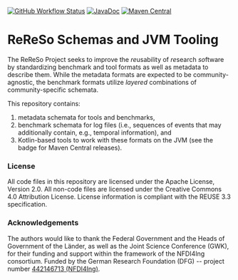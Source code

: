 <!--
  SPDX-FileCopyrightText: 2023-2025 The ReReSo Authors, see AUTHORS.md

  SPDX-License-Identifier: CC-BY-4.0
  -->

[![GitHub Workflow Status](https://img.shields.io/github/actions/workflow/status/tudo-aqua/rereso/ci.yml?logo=githubactions&logoColor=white)](https://github.com/tudo-aqua/rereso/actions)
[![JavaDoc](https://javadoc.io/badge2/tools.aqua/rereso/javadoc.svg)](https://javadoc.io/doc/tools.aqua/rereso)
[![Maven Central](https://img.shields.io/maven-central/v/tools.aqua/rereso?logo=apache-maven)](https://search.maven.org/artifact/tools.aqua/rereso)

# ReReSo Schemas and JVM Tooling

The ReReSo Project seeks to improve the *re*usability of *re*search *so*ftware by standardizing
benchmark and tool formats as well as metadata to describe them. While the metadata formats are
expected to be community-agnostic, the benchmark formats utilize _layered_ combinations of
community-specific schemata.

This repository contains:

1. metadata schemata for tools and benchmarks,
2. benchmark schemata for log files (i.e., sequences of events that may additionally contain, e.g.,
   temporal information), and
3. Kotlin-based tools to work with these formats on the JVM (see the badge for Maven Central
   releases).

### License

All code files in this repository are licensed under the Apache License, Version 2.0. All non-code
files are licensed under the Creative Commons 4.0 Attribution License. License information is
compliant with the REUSE 3.3 specification.

### Acknowledgements

The authors would like to thank the Federal Government and the Heads of Government of the Länder, as
well as the Joint Science Conference (GWK), for their funding and support within the framework of
the NFDI4Ing consortium. Funded by the German Research Foundation (DFG) -- project number
[442146713 (NFDI4Ing)](https://gepris.dfg.de/gepris/projekt/442146713).
